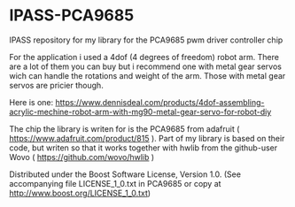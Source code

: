 # IPASS-PCA9685
IPASS repository for my library for the PCA9685 pwm driver controller chip

For the application i used a 4dof (4 degrees of freedom) robot arm.
There are a lot of them you can buy but i recommend one with metal 
gear servos wich can handle the rotations and weight of the arm. 
Those with metal gear servos are pricier though.

Here is one: 
https://www.dennisdeal.com/products/4dof-assembling-acrylic-mechine-robot-arm-with-mg90-metal-gear-servo-for-robot-diy

The chip the library is writen for is the PCA9685 from adafruit ( https://www.adafruit.com/product/815 ). 
Part of my library is based on their code, but writen so that it works together with hwlib from the github-user Wovo 
( https://github.com/wovo/hwlib ) 

Distributed under the Boost Software License, Version 1.0. (See accompanying file LICENSE_1_0.txt in PCA9685 or copy at http://www.boost.org/LICENSE_1_0.txt)

